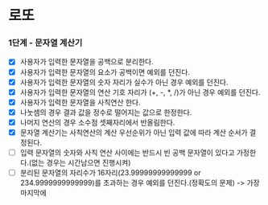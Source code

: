 # 로또
### 1단계 - 문자열 계산기
- [x] 사용자가 입력한 문자열을 공백으로 분리한다.
- [x] 사용자가 입력한 문자열의 요소가 공백이면 예외를 던진다.
- [x] 사용자가 입력한 문자열의 숫자 자리가 실수가 아닌 경우 예외를 던진다.
- [x] 사용자가 입력한 문자열의 연산 기호 자리가 (+, -, *, /)가 아닌 경우 예외를 던진다.
- [x] 사용자가 입력한 문자열을 사칙연산 한다.
- [x] 나눗셈의 경우 결과 값을 정수로 떨어지는 값으로 한정한다.
- [x] 나머지 연산의 경우 소수점 셋째자리에서 반올림한다.
- [x] 문자열 계산기는 사칙연산의 계산 우선순위가 아닌 입력 값에 따라 계산 순서가 결정된다.
- [ ] 입력 문자열의 숫자와 사칙 연산 사이에는 반드시 빈 공백 문자열이 있다고 가정한다.(없는 경우는 시간남으면 진행시켜)
- [ ] 분리된 문자열의 자리수가 16자리(23.99999999999999 or 234.9999999999999)를 초과하는 경우 예외를 던진다.(정확도의 문제) -> 가장 마지막에
